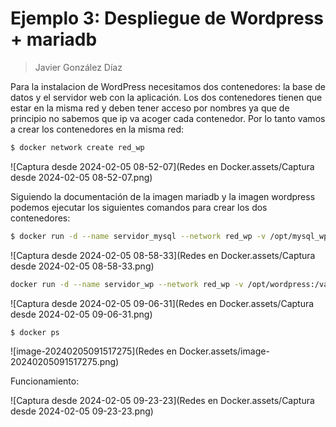 # Ejemplo 3: Despliegue de Wordpress + mariadb

> Javier González Díaz

Para la instalacion de WordPress necesitamos dos contenedores: la base de datos y el servidor web con la aplicación. Los dos contenedores tienen que estar en la misma red y deben tener acceso por nombres ya que de principio no sabemos que ip va acoger cada contenedor. Por lo tanto vamos a crear los contenedores en la misma red:

```bash
$ docker network create red_wp
```

![Captura desde 2024-02-05 08-52-07](Redes en Docker.assets/Captura desde 2024-02-05 08-52-07.png)

Siguiendo la documentación de la imagen mariadb y la imagen wordpress podemos ejecutar los siguientes comandos para crear los dos contenedores:

```bash
$ docker run -d --name servidor_mysql --network red_wp -v /opt/mysql_wp:/var/lib/mysql -e MYSQL_DATABASE=bd_wp -e MYSQL_USER=user_wp -e MYSQL_PASSWORD=asdasd -e MYSQL_ROOT_PASSWORD=asdasd mariadb
```

![Captura desde 2024-02-05 08-58-33](Redes en Docker.assets/Captura desde 2024-02-05 08-58-33.png)

```bash
docker run -d --name servidor_wp --network red_wp -v /opt/wordpress:/var/www/wp-content -e WORDPRESS_DB_HOST=servidor_mysql -e WORDPRESS_DB_USER=user_wp -e WORDPRESS_DB_PASSWORD=asdasd -e WORDPRESS_DB_NAME=bd_wp -p 80:80 wordpress
```

![Captura desde 2024-02-05 09-06-31](Redes en Docker.assets/Captura desde 2024-02-05 09-06-31.png)

```bash
$ docker ps
```

![image-20240205091517275](Redes en Docker.assets/image-20240205091517275.png)

Funcionamiento:

![Captura desde 2024-02-05 09-23-23](Redes en Docker.assets/Captura desde 2024-02-05 09-23-23.png)